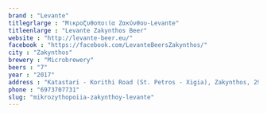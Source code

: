 ```yaml
---
brand : "Levante"
titlegrlarge : "Μικροζυθοποιία Ζακύνθου-Levante"
titleenlarge : "Levante Zakynthos Beer"
website : "http://levante-beer.eu/"
facebook : "https://facebook.com/LevanteBeersZakynthos/"
city : "Zakynthos"
brewery : "Microbrewery"
beers : "7"
year : "2017"
address : "Katastari - Korithi Road (St. Petros - Xigia), Zakynthos, 29091, Greece"
phone : "6973707731"
slug: "mikrozythopoiia-zakynthoy-levante"
---
```


